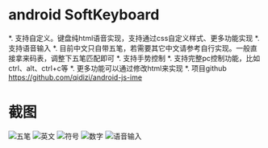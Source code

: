 # android SoftKeyboard  


*. 支持自定义。键盘纯html语音实现，支持通过css自定义样式、更多功能实现 
*. 支持语音输入 
*. 目前中文只自带五笔，若需要其它中文请参考自行实现。一般直接拿来码表，调整下五笔匹配即可 
*. 支持手势控制 
*. 支持完整pc控制功能，比如ctrl、alt、ctrl+c等 
*. 更多功能可以通过修改html来实现 
*. 项目github https://github.com/qidizi/android-js-ime  

# 截图 

![五笔](wu_bi.jpg) 
![英文](en.jpg) 
![符号](symbol.jpg) 
![数字](number.jpg) 
![语音输入](speech_to_text.jpg) 

